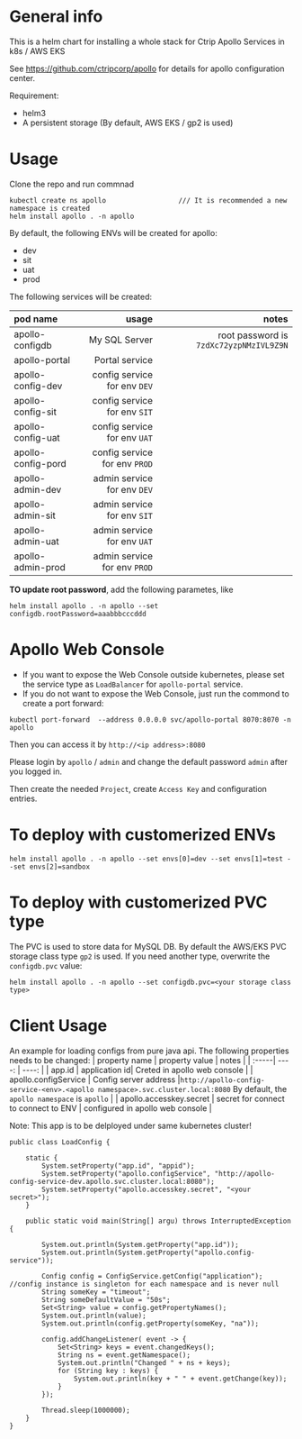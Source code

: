 # General info

This is a helm chart for installing a whole stack for Ctrip Apollo Services in k8s / AWS EKS

See https://github.com/ctripcorp/apollo for details for apollo configuration center.

Requirement:
- helm3
- A persistent storage (By default, AWS EKS / gp2 is used)

# Usage

Clone the repo and run commnad 
```
kubectl create ns apollo                  /// It is recommended a new namespace is created
helm install apollo . -n apollo
```

By default, the following ENVs will be created for apollo:
- dev
- sit
- uat
- prod

The following services will be created:


| pod name | usage | notes |
| :-----| ----: | ----: |
| apollo-configdb | My SQL Server | root password is `7zdXc72yzpNMzIVL9Z9N` |
| apollo-portal | Portal service |  |
| apollo-config-dev | config service for env `DEV` |  |
| apollo-config-sit | config service for env `SIT` |  |
| apollo-config-uat | config service for env `UAT` |  |
| apollo-config-pord | config service for env `PROD` |  |
| apollo-admin-dev | admin service for env `DEV` |  |
| apollo-admin-sit | admin service for env `SIT` |  |
| apollo-admin-uat | admin service for env `UAT` |  |
| apollo-admin-prod | admin service for env `PROD` |  |

**TO update root password**, add the following parametes, like
```
helm install apollo . -n apollo --set configdb.rootPassword=aaabbbcccddd
```

# Apollo Web Console

- If you want to expose the Web Console outside kubernetes, please set the service type as `LoadBalancer` for `apollo-portal` service.
- If you do not want to expose the Web Console, just run the commond to create a port forward:
```
kubectl port-forward  --address 0.0.0.0 svc/apollo-portal 8070:8070 -n apollo
```
Then you can access it by `http://<ip address>:8080`

Please login by `apollo` / `admin`
and change the default password `admin` after you logged in.

Then create the needed `Project`, create `Access Key` and configuration entries.

# To deploy with customerized ENVs
```
helm install apollo . -n apollo --set envs[0]=dev --set envs[1]=test --set envs[2]=sandbox
```
# To deploy with customerized PVC type
The PVC is used to store data for MySQL DB. By default the AWS/EKS PVC storage class type `gp2` is used.
If you need another type, overwrite the `configdb.pvc` value:
```
helm install apollo . -n apollo --set configdb.pvc=<your storage class type>
```

# Client Usage
An example for loading configs from pure java api. The following properties needs to be changed:
| property name | property value | notes |
| :-----| ----: | ----: |
| app.id | application id| Creted in apollo web console  |
| apollo.configService | Config server address |`http://apollo-config-service-<env>.<apollo namespace>.svc.cluster.local:8080` By default, the `apollo namespace` is `apollo`  |
| apollo.accesskey.secret | secret for connect to connect to ENV | configured in apollo web console |

Note: This app is to be delployed under same kubernetes cluster!

```
public class LoadConfig {

    static {
        System.setProperty("app.id", "appid");
        System.setProperty("apollo.configService", "http://apollo-config-service-dev.apollo.svc.cluster.local:8080");
        System.setProperty("apollo.accesskey.secret", "<your secret>");
    }

    public static void main(String[] argu) throws InterruptedException {

        System.out.println(System.getProperty("app.id"));
        System.out.println(System.getProperty("apollo.config-service"));

        Config config = ConfigService.getConfig("application"); //config instance is singleton for each namespace and is never null
        String someKey = "timeout";
        String someDefaultValue = "50s";
        Set<String> value = config.getPropertyNames();
        System.out.println(value);
        System.out.println(config.getProperty(someKey, "na"));

        config.addChangeListener( event -> {
            Set<String> keys = event.changedKeys();
            String ns = event.getNamespace();
            System.out.println("Changed " + ns + keys);
            for (String key : keys) {
                System.out.println(key + " " + event.getChange(key));
            }
        });

        Thread.sleep(1000000);
    }
}
```
